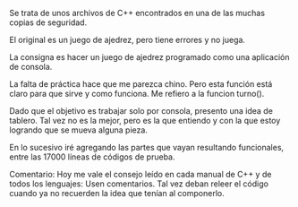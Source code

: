 Se trata de unos archivos de C++ encontrados en una de las muchas 
copias de seguridad. 

El original es un juego de ajedrez, pero tiene errores y no juega. 

La consigna es hacer un juego de ajedrez programado como una 
aplicación de consola.

La falta de práctica hace que me parezca chino. Pero esta función 
está claro para que sirve y como funciona. Me refiero a la funcion turno().

Dado que el objetivo es trabajar solo por consola, presento una idea de tablero.
Tal vez no es la mejor, pero es la que entiendo y con la que estoy
logrando que se mueva alguna pieza.

En lo sucesivo iré agregando las partes que vayan resultando funcionales,
entre las 17000 líneas de códigos de prueba.

Comentario: Hoy me vale el consejo leído en cada manual de C++ y de todos 
los lenguajes: Usen comentarios. Tal vez deban releer el código cuando ya
no recuerden la idea que tenían al componerlo.

 

